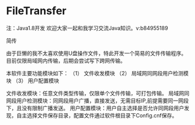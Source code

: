 # FileTransfer
注：Java1.8开发 欢迎大家一起和我学习交流Java知识。v:b84955189

简传

由于巨懒的我不太喜欢使用U盘操作文件，特此开发一个简易的文件传输程序。
目前仅限局域网内传输，后期会尝试写下跨网传输。

本软件主要功能模块如下：
	（1） 文件收发模块
	（2） 局域网同网段用户检测模块
	（3） 用户配置模块

文件收发模块：任意文件类型传输，仅限单个文件传输，可打包传输。
局域网同网段用户检测模块：同网段用户广播，直接发送，无需目标IP,前提需要同一网段下，且没有限制广播发送。
用户配置模块：用户自主选择是否允许同网段用户发现，自主选择文件保存目录，配置文件通过软件根目录下Config.cnf保存。

